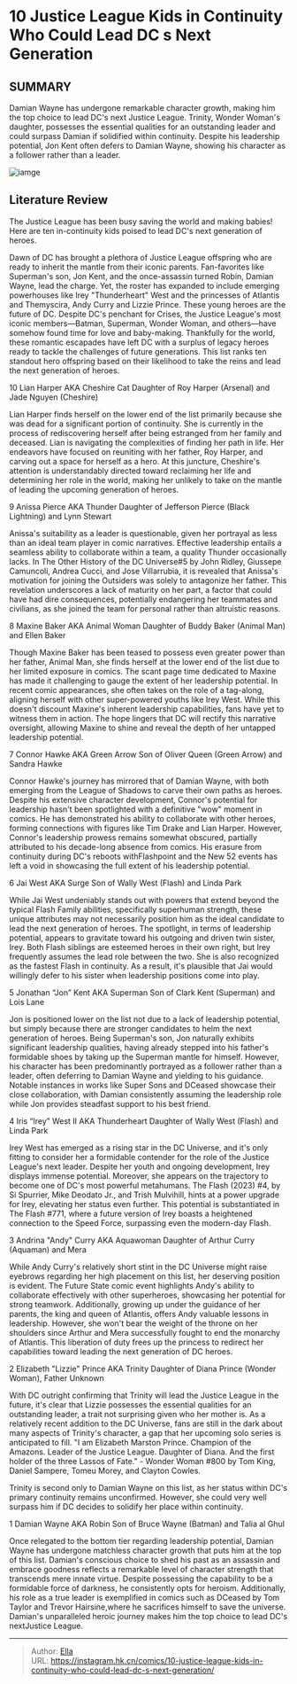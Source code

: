 # 10 Justice League Kids in Continuity Who Could Lead DC s Next Generation


## SUMMARY 


 Damian Wayne has undergone remarkable character growth, making him the top choice to lead DC&#39;s next Justice League. 
 Trinity, Wonder Woman&#39;s daughter, possesses the essential qualities for an outstanding leader and could surpass Damian if solidified within continuity. 
 Despite his leadership potential, Jon Kent often defers to Damian Wayne, showing his character as a follower rather than a leader. 

![iamge](https://static1.srcdn.com/wordpress/wp-content/uploads/2023/10/lizzie-damian-jon-trinity.png)

## Literature Review

The Justice League has been busy saving the world and making babies! Here are ten in-continuity kids poised to lead DC&#39;s next generation of heroes.




Dawn of DC has brought a plethora of Justice League offspring who are ready to inherit the mantle from their iconic parents. Fan-favorites like Superman&#39;s son, Jon Kent, and the once-assassin turned Robin, Damian Wayne, lead the charge. Yet, the roster has expanded to include emerging powerhouses like Irey &#34;Thunderheart&#34; West and the princesses of Atlantis and Themyscira, Andy Curry and Lizzie Prince. These young heroes are the future of DC.
Despite DC&#39;s penchant for Crises, the Justice League&#39;s most iconic members—Batman, Superman, Wonder Woman, and others—have somehow found time for love and baby-making. Thankfully for the world, these romantic escapades have left DC with a surplus of legacy heroes ready to tackle the challenges of future generations. This list ranks ten standout hero offspring based on their likelihood to take the reins and lead the next generation of heroes.









 








 10  Lian Harper AKA Cheshire Cat 
Daughter of Roy Harper (Arsenal) and Jade Nguyen (Cheshire)
        

Lian Harper finds herself on the lower end of the list primarily because she was dead for a significant portion of continuity. She is currently in the process of rediscovering herself after being estranged from her family and deceased. Lian is navigating the complexities of finding her path in life.
Her endeavors have focused on reuniting with her father, Roy Harper, and carving out a space for herself as a hero. At this juncture, Cheshire&#39;s attention is understandably directed toward reclaiming her life and determining her role in the world, making her unlikely to take on the mantle of leading the upcoming generation of heroes.





 9  Anissa Pierce AKA Thunder 
Daughter of Jefferson Pierce (Black Lightning) and Lynn Stewart
        

Anissa&#39;s suitability as a leader is questionable, given her portrayal as less than an ideal team player in comic narratives. Effective leadership entails a seamless ability to collaborate within a team, a quality Thunder occasionally lacks.
In The Other History of the DC Universe#5 by John Ridley, Giussepe Camuncoli, Andrea Cucci, and Jose Villarrubia, it is revealed that Anissa&#39;s motivation for joining the Outsiders was solely to antagonize her father. This revelation underscores a lack of maturity on her part, a factor that could have had dire consequences, potentially endangering her teammates and civilians, as she joined the team for personal rather than altruistic reasons.





 8  Maxine Baker AKA Animal Woman 
Daughter of Buddy Baker (Animal Man) and Ellen Baker
        

Though Maxine Baker has been teased to possess even greater power than her father, Animal Man, she finds herself at the lower end of the list due to her limited exposure in comics. The scant page time dedicated to Maxine has made it challenging to gauge the extent of her leadership potential.
In recent comic appearances, she often takes on the role of a tag-along, aligning herself with other super-powered youths like Irey West. While this doesn&#39;t discount Maxine&#39;s inherent leadership capabilities, fans have yet to witness them in action. The hope lingers that DC will rectify this narrative oversight, allowing Maxine to shine and reveal the depth of her untapped leadership potential.





 7  Connor Hawke AKA Green Arrow 
Son of Oliver Queen (Green Arrow) and Sandra Hawke
        

Connor Hawke&#39;s journey has mirrored that of Damian Wayne, with both emerging from the League of Shadows to carve their own paths as heroes. Despite his extensive character development, Connor&#39;s potential for leadership hasn&#39;t been spotlighted with a definitive &#34;wow&#34; moment in comics.
He has demonstrated his ability to collaborate with other heroes, forming connections with figures like Tim Drake and Lian Harper. However, Connor&#39;s leadership prowess remains somewhat obscured, partially attributed to his decade-long absence from comics. His erasure from continuity during DC&#39;s reboots withFlashpoint and the New 52 events has left a void in showcasing the full extent of his leadership potential.





 6  Jai West AKA Surge 
Son of Wally West (Flash) and Linda Park
        

While Jai West undeniably stands out with powers that extend beyond the typical Flash Family abilities, specifically superhuman strength, these unique attributes may not necessarily position him as the ideal candidate to lead the next generation of heroes. The spotlight, in terms of leadership potential, appears to gravitate toward his outgoing and driven twin sister, Irey.
Both Flash siblings are esteemed heroes in their own right, but Irey frequently assumes the lead role between the two. She is also recognized as the fastest Flash in continuity. As a result, it&#39;s plausible that Jai would willingly defer to his sister when leadership positions come into play.





 5  Jonathan “Jon” Kent AKA Superman 
Son of Clark Kent (Superman) and Lois Lane


 







Jon is positioned lower on the list not due to a lack of leadership potential, but simply because there are stronger candidates to helm the next generation of heroes. Being Superman&#39;s son, Jon naturally exhibits significant leadership qualities, having already stepped into his father&#39;s formidable shoes by taking up the Superman mantle for himself.
However, his character has been predominantly portrayed as a follower rather than a leader, often deferring to Damian Wayne and yielding to his guidance. Notable instances in works like Super Sons and DCeased showcase their close collaboration, with Damian consistently assuming the leadership role while Jon provides steadfast support to his best friend.





 4  Iris “Irey” West II AKA Thunderheart 
Daughter of Wally West (Flash) and Linda Park


 







Irey West has emerged as a rising star in the DC Universe, and it&#39;s only fitting to consider her a formidable contender for the role of the Justice League&#39;s next leader. Despite her youth and ongoing development, Irey displays immense potential. Moreover, she appears on the trajectory to become one of DC&#39;s most powerful metahumans. 
The Flash (2023) #4, by Si Spurrier, Mike Deodato Jr., and Trish Mulvihill, hints at a power upgrade for Irey, elevating her status even further. This potential is substantiated in The Flash #771, where a future version of Irey boasts a heightened connection to the Speed Force, surpassing even the modern-day Flash.





 3  Andrina &#34;Andy&#34; Curry AKA Aquawoman 
Daughter of Arthur Curry (Aquaman) and Mera
        

While Andy Curry&#39;s relatively short stint in the DC Universe might raise eyebrows regarding her high placement on this list, her deserving position is evident. The Future State comic event highlights Andy&#39;s ability to collaborate effectively with other superheroes, showcasing her potential for strong teamwork.
Additionally, growing up under the guidance of her parents, the king and queen of Atlantis, offers Andy valuable lessons in leadership. However, she won&#39;t bear the weight of the throne on her shoulders since Arthur and Mera successfully fought to end the monarchy of Atlantis. This liberation of duty frees up the princess to redirect her capabilities toward leading the next generation of DC heroes.





 2  Elizabeth &#34;Lizzie&#34; Prince AKA Trinity 
Daughter of Diana Prince (Wonder Woman), Father Unknown
        

With DC outright confirming that Trinity will lead the Justice League in the future, it&#39;s clear that Lizzie possesses the essential qualities for an outstanding leader, a trait not surprising given who her mother is. As a relatively recent addition to the DC Universe, fans are still in the dark about many aspects of Trinity&#39;s character, a gap that her upcoming solo series is anticipated to fill.
&#34;I am Elizabeth Marston Prince. Champion of the Amazons. Leader of the Justice League. Daughter of Diana. And the first holder of the three Lassos of Fate.&#34; - Wonder Woman #800 by Tom King, Daniel Sampere, Tomeu Morey, and Clayton Cowles. 

Trinity is second only to Damian Wayne on this list, as her status within DC&#39;s primary continuity remains unconfirmed. However, she could very well surpass him if DC decides to solidify her place within continuity.





 1  Damian Wayne AKA Robin 
Son of Bruce Wayne (Batman) and Talia al Ghul


 







Once relegated to the bottom tier regarding leadership potential, Damian Wayne has undergone matchless character growth that puts him at the top of this list. Damian&#39;s conscious choice to shed his past as an assassin and embrace goodness reflects a remarkable level of character strength that transcends mere innate virtue. Despite possessing the capability to be a formidable force of darkness, he consistently opts for heroism.
Additionally, his role as a true leader is exemplified in comics such as DCeased by Tom Taylor and Trevor Hairsine,where he sacrifices himself to save the universe. Damian&#39;s unparalleled heroic journey makes him the top choice to lead DC&#39;s nextJustice League.

---

> Author: [Ella](https://instagram.hk.cn/)  
> URL: https://instagram.hk.cn/comics/10-justice-league-kids-in-continuity-who-could-lead-dc-s-next-generation/  

